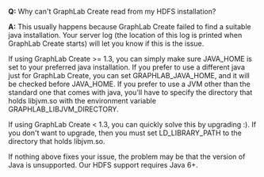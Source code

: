 <script src="../dato/js/recview.js"></script>
<b>Q:</b> Why can't GraphLab Create read from my HDFS installation?

<b>A:</b> This usually happens because GraphLab Create failed to find a suitable java installation.  Your server log (the location of this log is printed when GraphLab Create starts) will let you know if this is the issue.  

If using GraphLab Create >= 1.3, you can simply make sure JAVA_HOME is set to your preferred java installation.  If you prefer to use a different java just for GraphLab Create, you can set GRAPHLAB_JAVA_HOME, and it will be checked before JAVA_HOME.  If you prefer to use a JVM other than the standard one that comes with java, you'll have to specify the directory that holds libjvm.so with the environment variable GRAPHLAB_LIBJVM_DIRECTORY.

If using GraphLab Create < 1.3, you can quickly solve this by upgrading :).  If you don't want to upgrade, then you must set LD_LIBRARY_PATH to the directory that holds libjvm.so.

If nothing above fixes your issue, the problem may be that the version of Java is unsupported.  Our HDFS support requires Java 6+.
